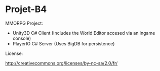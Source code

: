 Projet-B4
=========

MMORPG Project:

- Unity3D C# Client (Includes the World Editor accesed via an ingame console)
- PlayerIO C# Server (Uses BigDB for persistence)

License:

http://creativecommons.org/licenses/by-nc-sa/2.0/fr/
